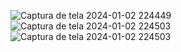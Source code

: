 ![Captura de tela 2024-01-02 224449](https://github.com/MariaFernadaG/To-do-List/assets/83366672/707c24ed-9c5b-4da7-879a-d61ecbc2c342)
![Captura de tela 2024-01-02 224503](https://github.com/MariaFernadaG/To-do-List/assets/83366672/8b071192-c225-48c4-a6e6-7e6794abf789)
![Captura de tela 2024-01-02 224503](https://github.com/MariaFernadaG/To-do-List/assets/83366672/8b071192-c225-48c4-a6e6-7e6794abf789)


